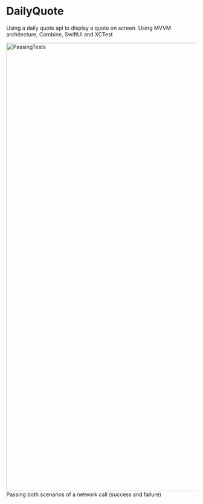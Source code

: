 # DailyQuote
Using a daily quote api to display a quote on screen. Using MVVM architecture, Combine, SwiftUI and XCTest

<img width="1184" alt="PassingTests" src="https://github.com/user-attachments/assets/e7c86db3-d663-4b46-aff6-1758f4f8b8ee">
Passing both scenarios of a network call (success and failure)
